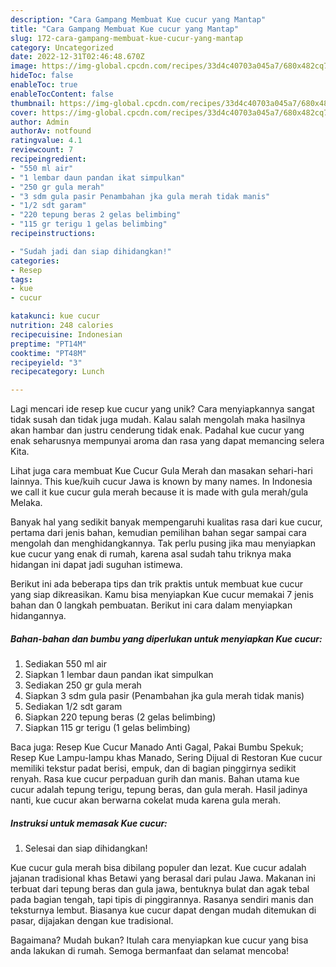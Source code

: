 ```yaml
---
description: "Cara Gampang Membuat Kue cucur yang Mantap"
title: "Cara Gampang Membuat Kue cucur yang Mantap"
slug: 172-cara-gampang-membuat-kue-cucur-yang-mantap
category: Uncategorized
date: 2022-12-31T02:46:48.670Z
image: https://img-global.cpcdn.com/recipes/33d4c40703a045a7/680x482cq70/kue-cucur-foto-resep-utama.jpg
hideToc: false
enableToc: true
enableTocContent: false
thumbnail: https://img-global.cpcdn.com/recipes/33d4c40703a045a7/680x482cq70/kue-cucur-foto-resep-utama.jpg
cover: https://img-global.cpcdn.com/recipes/33d4c40703a045a7/680x482cq70/kue-cucur-foto-resep-utama.jpg
author: Admin
authorAv: notfound
ratingvalue: 4.1
reviewcount: 7
recipeingredient:
- "550 ml air"
- "1 lembar daun pandan ikat simpulkan"
- "250 gr gula merah"
- "3 sdm gula pasir Penambahan jka gula merah tidak manis"
- "1/2 sdt garam"
- "220 tepung beras 2 gelas belimbing"
- "115 gr terigu 1 gelas belimbing"
recipeinstructions:

- "Sudah jadi dan siap dihidangkan!"
categories:
- Resep
tags:
- kue
- cucur

katakunci: kue cucur 
nutrition: 248 calories
recipecuisine: Indonesian
preptime: "PT14M"
cooktime: "PT48M"
recipeyield: "3"
recipecategory: Lunch

---
```





Lagi mencari ide resep kue cucur yang unik? Cara menyiapkannya sangat tidak susah dan tidak juga mudah. Kalau salah mengolah maka hasilnya akan hambar dan justru cenderung tidak enak. Padahal kue cucur yang enak seharusnya mempunyai aroma dan rasa yang dapat memancing selera Kita.





Lihat juga cara membuat Kue Cucur Gula Merah dan masakan sehari-hari lainnya. This kue/kuih cucur Jawa is known by many names. In Indonesia we call it kue cucur gula merah because it is made with gula merah/gula Melaka.

Banyak hal yang sedikit banyak mempengaruhi kualitas rasa dari kue cucur, pertama dari jenis bahan, kemudian pemilihan bahan segar sampai cara mengolah dan menghidangkannya. Tak perlu pusing jika mau menyiapkan kue cucur yang enak di rumah, karena asal sudah tahu triknya maka hidangan ini dapat jadi suguhan istimewa.






Berikut ini ada beberapa tips dan trik praktis untuk membuat kue cucur yang siap dikreasikan. Kamu bisa menyiapkan Kue cucur memakai 7 jenis bahan dan 0 langkah pembuatan. Berikut ini cara dalam menyiapkan hidangannya.

<!--inarticleads1-->

##### Bahan-bahan dan bumbu yang diperlukan untuk menyiapkan Kue cucur:

1. Sediakan 550 ml air
1. Siapkan 1 lembar daun pandan ikat simpulkan
1. Sediakan 250 gr gula merah
1. Siapkan 3 sdm gula pasir (Penambahan jka gula merah tidak manis)
1. Sediakan 1/2 sdt garam
1. Siapkan 220 tepung beras (2 gelas belimbing)
1. Siapkan 115 gr terigu (1 gelas belimbing)


Baca juga: Resep Kue Cucur Manado Anti Gagal, Pakai Bumbu Spekuk; Resep Kue Lampu-lampu khas Manado, Sering Dijual di Restoran Kue cucur memiliki tekstur padat berisi, empuk, dan di bagian pinggirnya sedikit renyah. Rasa kue cucur perpaduan gurih dan manis. Bahan utama kue cucur adalah tepung terigu, tepung beras, dan gula merah. Hasil jadinya nanti, kue cucur akan berwarna cokelat muda karena gula merah. 

<!--inarticleads2-->

##### Instruksi untuk memasak Kue cucur:


1. Selesai dan siap dihidangkan!

Kue cucur gula merah bisa dibilang populer dan lezat. Kue cucur adalah jajanan tradisional khas Betawi yang berasal dari pulau Jawa. Makanan ini terbuat dari tepung beras dan gula jawa, bentuknya bulat dan agak tebal pada bagian tengah, tapi tipis di pinggirannya. Rasanya sendiri manis dan teksturnya lembut. Biasanya kue cucur dapat dengan mudah ditemukan di pasar, dijajakan dengan kue tradisional. 

Bagaimana? Mudah bukan? Itulah cara menyiapkan kue cucur yang bisa anda lakukan di rumah. Semoga bermanfaat dan selamat mencoba!
